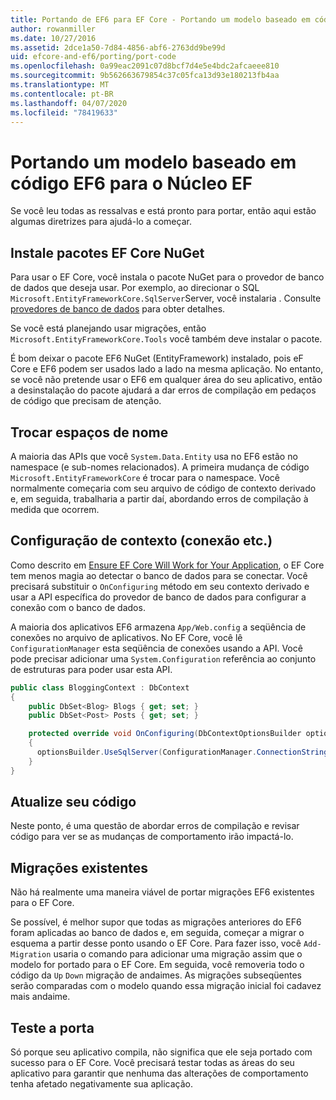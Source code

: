 ```yaml
---
title: Portando de EF6 para EF Core - Portando um modelo baseado em código - EF
author: rowanmiller
ms.date: 10/27/2016
ms.assetid: 2dce1a50-7d84-4856-abf6-2763dd9be99d
uid: efcore-and-ef6/porting/port-code
ms.openlocfilehash: 0a99eac2091c07d8bcf7d4e5e4bdc2afcaeee810
ms.sourcegitcommit: 9b562663679854c37c05fca13d93e180213fb4aa
ms.translationtype: MT
ms.contentlocale: pt-BR
ms.lasthandoff: 04/07/2020
ms.locfileid: "78419633"
---
```

# <a name="porting-an-ef6-code-based-model-to-ef-core"></a>Portando um modelo baseado em código EF6 para o Núcleo EF

Se você leu todas as ressalvas e está pronto para portar, então aqui estão algumas diretrizes para ajudá-lo a começar.

## <a name="install-ef-core-nuget-packages"></a>Instale pacotes EF Core NuGet

Para usar o EF Core, você instala o pacote NuGet para o provedor de banco de dados que deseja usar. Por exemplo, ao direcionar o SQL `Microsoft.EntityFrameworkCore.SqlServer`Server, você instalaria . Consulte [provedores de banco de dados](../../core/providers/index.md) para obter detalhes.

Se você está planejando usar migrações, então `Microsoft.EntityFrameworkCore.Tools` você também deve instalar o pacote.

É bom deixar o pacote EF6 NuGet (EntityFramework) instalado, pois eF Core e EF6 podem ser usados lado a lado na mesma aplicação. No entanto, se você não pretende usar o EF6 em qualquer área do seu aplicativo, então a desinstalação do pacote ajudará a dar erros de compilação em pedaços de código que precisam de atenção.

## <a name="swap-namespaces"></a>Trocar espaços de nome

A maioria das APIs que você `System.Data.Entity` usa no EF6 estão no namespace (e sub-nomes relacionados). A primeira mudança de código `Microsoft.EntityFrameworkCore` é trocar para o namespace. Você normalmente começaria com seu arquivo de código de contexto derivado e, em seguida, trabalharia a partir daí, abordando erros de compilação à medida que ocorrem.

## <a name="context-configuration-connection-etc"></a>Configuração de contexto (conexão etc.)

Como descrito em [Ensure EF Core Will Work for Your Application](ensure-requirements.md), o EF Core tem menos magia ao detectar o banco de dados para se conectar. Você precisará substituir o `OnConfiguring` método em seu contexto derivado e usar a API específica do provedor de banco de dados para configurar a conexão com o banco de dados.

A maioria dos aplicativos EF6 armazena `App/Web.config` a seqüência de conexões no arquivo de aplicativos. No EF Core, você lê `ConfigurationManager` esta seqüência de conexões usando a API. Você pode precisar adicionar uma `System.Configuration` referência ao conjunto de estruturas para poder usar esta API.

``` csharp
public class BloggingContext : DbContext
{
    public DbSet<Blog> Blogs { get; set; }
    public DbSet<Post> Posts { get; set; }

    protected override void OnConfiguring(DbContextOptionsBuilder optionsBuilder)
    {
      optionsBuilder.UseSqlServer(ConfigurationManager.ConnectionStrings["BloggingDatabase"].ConnectionString);
    }
}
```

## <a name="update-your-code"></a>Atualize seu código

Neste ponto, é uma questão de abordar erros de compilação e revisar código para ver se as mudanças de comportamento irão impactá-lo.

## <a name="existing-migrations"></a>Migrações existentes

Não há realmente uma maneira viável de portar migrações EF6 existentes para o EF Core.

Se possível, é melhor supor que todas as migrações anteriores do EF6 foram aplicadas ao banco de dados e, em seguida, começar a migrar o esquema a partir desse ponto usando o EF Core. Para fazer isso, você `Add-Migration` usaria o comando para adicionar uma migração assim que o modelo for portado para o EF Core. Em seguida, você removeria todo o código da `Up` `Down` migração de andaimes. As migrações subseqüentes serão comparadas com o modelo quando essa migração inicial foi cadavez mais andaime.

## <a name="test-the-port"></a>Teste a porta

Só porque seu aplicativo compila, não significa que ele seja portado com sucesso para o EF Core. Você precisará testar todas as áreas do seu aplicativo para garantir que nenhuma das alterações de comportamento tenha afetado negativamente sua aplicação.
